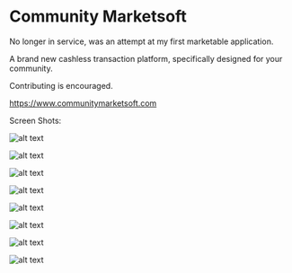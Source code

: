 # Community Marketsoft

No longer in service, was an attempt at my first marketable application.

A brand new cashless transaction platform, specifically designed for your community.

Contributing is encouraged.

https://www.communitymarketsoft.com

Screen Shots:

![alt text](https://github.com/sw1pe/Community-Marketsoft/blob/master/Screen%20Shots/1.PNG)

![alt text](https://github.com/sw1pe/Community-Marketsoft/blob/master/Screen%20Shots/2.PNG)

![alt text](https://github.com/sw1pe/Community-Marketsoft/blob/master/Screen%20Shots/3.PNG)

![alt text](https://github.com/sw1pe/Community-Marketsoft/blob/master/Screen%20Shots/4.PNG)

![alt text](https://github.com/sw1pe/Community-Marketsoft/blob/master/Screen%20Shots/5.PNG)

![alt text](https://github.com/sw1pe/Community-Marketsoft/blob/master/Screen%20Shots/6.PNG)

![alt text](https://github.com/sw1pe/Community-Marketsoft/blob/master/Screen%20Shots/7.PNG)

![alt text](https://github.com/sw1pe/Community-Marketsoft/blob/master/Screen%20Shots/8.PNG)
